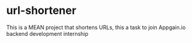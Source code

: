 # url-shortener
This is a MEAN project that shortens URLs, this a task to join Appgain.io backend development internship
